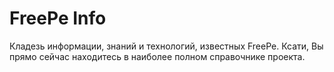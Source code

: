 # FreePe Info

Кладезь информации, знаний и технологий, известных FreePe. Ксати, Вы прямо сейчас находитесь в наиболее полном справочнике проекта.